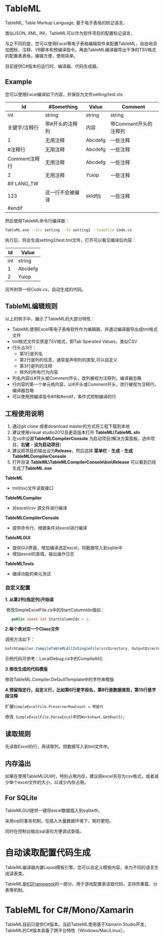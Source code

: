 
# TableML

TableML, Table Markup Language, 基于电子表格的标记语言，

类似JSON, XML, INI，TableML可以作为软件项目的配置标记语言，

与之不同的是，您可以使用Excel等电子表格编辑软件来配置TableML，自由地添加图标、注释、VB脚本和预编译指令，再由TableML编译器导出干净的TSV格式的配置表表格，编辑方便，使用简单。

目前提供C#版本的运行时、编译器、代码生成器。

## Example


您可以使用Excel编译如下内容，并保存为文件setting/test.xls:

| Id          | #Something | Value    | Comment        |
| ----------- | ---------- | -------- | -------------- |
| int         | string     | string   | string         |
| 关键字/注释行     | 带#开头的注释列   | 内容       | 带Comment开头的注释列 |
| 1           | 无用注释       | Abcdefg  | 一些注释           |
| #注释行        | 无用注释       | Abcdefg  | 一些注释           |
| Comment注释行  | 无用注释       | Abcdefg  | 一些注释           |
| 2           | 无用注释       | Yuiop    | 一些注释           |
| #if LANG_TW |            |          |                |
| 123         | 这一行不会被编译   | skldfjlj | 一些注释           |
| #endif      |            |          |                |


然后使用TableML命令行编译器：
```bash
TableML.exe --Src setting --To setting2 --CodeFile Code.cs
```

执行后，将会生成setting2/test.tml文件，打开可以看见编译后内容：

| Id   | Value   |
| ---- | ------- |
| int  | string  |
| 1    | Abcdefg |
| 2    | Yuiop   |

另外附带一份Code.cs，自动生成的代码。


## TableML编辑规则

以上的例子中，展示了TableML的大部分特性：

- TableML使用Excel等电子表格软件作为编辑器，并通过编译器导出成tml格式文件
- tml格式文件实质是TSV格式，即Tab Sperated Values，类似CSV
- 行头占3行：
    - 第1行是列名
    - 第2行是列的信息，通常是声明列的类型,可以自定义
    - 第3行是列的注释
    - 除外的所有行为内容
- 列名内容以#开头或Comment开头，改列被视为注释列，编译器忽略
- 行内容的第一个单元格内容，以#开头或Comment开头，改行被视为注释行，编译器忽略
- 可以使用预编译指令#if和#endif，条件式控制编译的行


## 工程使用说明

1. 通过git clone 或者download master的方式将工程下载到本地
2. 建议使用visual studio2012及更高版本打开 **TableML\TableML.sln**
3. 在vs中设置**TableMLCompilerConsole** 为启动项目(解决方案面板，选中项目，**右键** - **设为启动项目**)
4. 建议把项目的输出设为**Release**，然后选择 **菜单栏** - **生成** - **生成TableMLCompilerConsole** 
5. 打开目录 **TableML\TableMLCompilerConsole\bin\Release** 可以看到已经生成了**TableML.exe**


**TableML**

- tml(tsv)文件读取接口

**TableMLCompiler**

- 对excel/csv 源文件进行编译

**TableMLCompilerConsole**

- 提供命令行，根据条件对excel进行编译

**TableMLGUI**

- 提供GUI界面，增加编译选定excel，将数据导入到sqlite中
- 增加excel的查错，输出操作日志

**TableMLTests**

- 编译功能的单元测试

### 自定义配置

**1. 从第2列(指定列)开始读**

​	修改SimpleExcelFile.cs中的StartColumnIdx值如：

```c#
   public const int StartColumnIdx = 1;
```



**2.每个表对应一个Class文件**

调用方法如下：

```c#
batchCompiler.CompileTableMLAllInSingleFile(srcDirectory, OutputDirectory, CodeFilePath,           templateString, "AppSettings", ".tml", null, true);
```

示例代码可参考：LocalDebug.cs中的CompileAll()



**3.修改生成的代码模版**

修改TableML.Compiler.DefaultTemplate中的字符串模版



**4.预留指定行，自定义行，比如第6行是字段名，第8行是数据类型，第15行是字段注释**

扩展`SimpleExcelFile.PreserverRowCount = 预留行`

修改` SimpleExcelFile.ParseExcel`中的`Worksheet.GetRow(5);`



## 读取规则

先读取Excel的行，再读取列，把数据写入到tml文件中。

## 内存溢出

如果在使用TableMLGUI时，特别占用内存，建议把excel另存为csv格式，或者减少单个excel文件的大小，以减少内存占用。

## For SQLite

TableMLGUI提供一键将excel数据插入到sqlite中。

采用sql的事务机制，在插入大量数据环境下，耗时更短。

同时在控制台输出sql语句方便调试查错。



# 自动读取配置代码生成

TableML编译器内置Liquid模板引擎。您可以自定义模板内容，来为不同的语言生成读表类。

TableML是[KSFramework](https://github.com/mr-kelly/KSFramework)的一部分，用于游戏配置表读取代码，支持热重载、分表等机制。

# TableML for C#/Mono/Xamarin

TableML目前只提供C#版本。当前TableML使用基于Xamarin Studio开发，TableML的C#版本具备了跨平台特性（Windows/Mac/Linux）。

